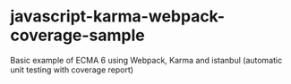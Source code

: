 # javascript-karma-webpack-coverage-sample
Basic example of ECMA 6 using Webpack, Karma and istanbul (automatic unit testing with coverage report)
